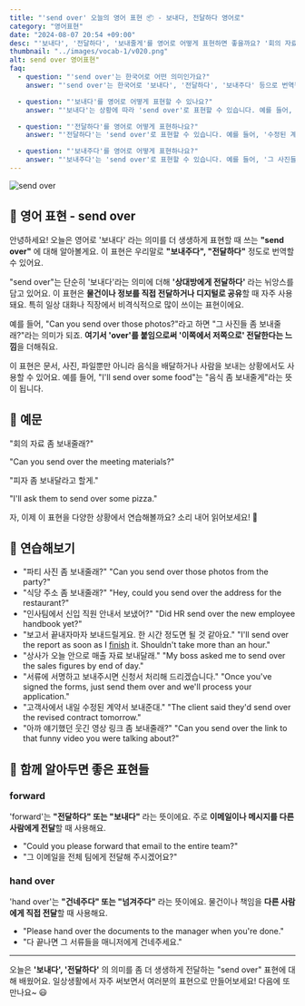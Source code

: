 ```yaml
---
title: "'send over' 오늘의 영어 표현 📦 - 보내다, 전달하다 영어로"
category: "영어표현"
date: "2024-08-07 20:54 +09:00"
desc: "'보내다', '전달하다', '보내줄게'를 영어로 어떻게 표현하면 좋을까요? '회의 자료 좀 보내줄래?', '피자 좀 보내달라고 할게' 등을 영어로 표현하는 법을 배워봅시다. 다양한 예문을 통해서 연습하고 본인의 표현으로 만들어 보세요."
thumbnail: "../images/vocab-1/v020.png"
alt: send over 영어표현"
faq:
  - question: "'send over'는 한국어로 어떤 의미인가요?"
    answer: "'send over'는 한국어로 '보내다', '전달하다', '보내주다' 등으로 번역될 수 있습니다. 단순히 '보내다'보다 더 직접적으로 상대방에게 전달한다는 뉘앙스를 담고 있습니다."

  - question: "'보내다'를 영어로 어떻게 표현할 수 있나요?"
    answer: "'보내다'는 상황에 따라 'send over'로 표현할 수 있습니다. 예를 들어, '회의 자료 좀 보내줄래?'는 'Can you send over the meeting materials?'로 말할 수 있습니다."

  - question: "'전달하다'를 영어로 어떻게 표현하나요?"
    answer: "'전달하다'는 'send over'로 표현할 수 있습니다. 예를 들어, '수정된 계약서를 전달해 주세요'는 'Please send over the revised contract'로 말할 수 있습니다."

  - question: "'보내주다'를 영어로 어떻게 표현하나요?"
    answer: "'보내주다'는 'send over'로 표현할 수 있습니다. 예를 들어, '그 사진들 좀 보내줄래?'는 'Could you send over those photos?'로 말할 수 있습니다."
---
```


<img src="../images/vocab-1/v020-1.avif" alt="send over"/>

## 🌟 영어 표현 - send over

안녕하세요! 오늘은 영어로 '보내다' 라는 의미를 더 생생하게 표현할 때 쓰는 **"send over"** 에 대해 알아볼게요. 이 표현은 우리말로 **"보내주다", "전달하다"** 정도로 번역할 수 있어요.

"send over"는 단순히 '보내다'라는 의미에 더해 **'상대방에게 전달하다'** 라는 뉘앙스를 담고 있어요. 이 표현은 **물건이나 정보를 직접 전달하거나 디지털로 공유**할 때 자주 사용돼요. 특히 일상 대화나 직장에서 비격식적으로 많이 쓰이는 표현이에요.

예를 들어, "Can you send over those photos?"라고 하면 "그 사진들 좀 보내줄래?"라는 의미가 되죠. **여기서 'over'를 붙임으로써 '이쪽에서 저쪽으로' 전달한다는 느낌**을 더해줘요.

이 표현은 문서, 사진, 파일뿐만 아니라 음식을 배달하거나 사람을 보내는 상황에서도 사용할 수 있어요. 예를 들어, "I'll send over some food"는 "음식 좀 보내줄게"라는 뜻이 됩니다.

## 📖 예문

"회의 자료 좀 보내줄래?"

"Can you send over the meeting materials?"

"피자 좀 보내달라고 할게."

"I'll ask them to send over some pizza."

자, 이제 이 표현을 다양한 상황에서 연습해볼까요? 소리 내어 읽어보세요! 🚀

## 💬 연습해보기

<ul data-interactive-list>
  <li data-interactive-item>
    <span data-toggler>"파티 사진 좀 보내줄래?"</span>
    <span data-answer>"Can you send over those photos from the party?"</span>
  </li>
  <li data-interactive-item>
    <span data-toggler>"식당 주소 좀 보내줄래?"</span>
    <span data-answer>"Hey, could you send over the address for the restaurant?"</span>
  </li>
  <li data-interactive-item>
    <span data-toggler>"인사팀에서 신입 직원 안내서 보냈어?"</span>
    <span data-answer>"Did HR send over the new employee handbook yet?"</span>
  </li>
  <li data-interactive-item>
    <span data-toggler>"보고서 끝내자마자 보내드릴게요. 한 시간 정도면 될 것 같아요."</span>
    <span data-answer>"I'll send over the report as soon as I <a href="/blog/in-english/295.finish/">finish</a> it. Shouldn't take more than an hour."</span>
  </li>
  <li data-interactive-item>
    <span data-toggler>"상사가 오늘 안으로 매출 자료 보내달래."</span>
    <span data-answer>"My boss asked me to send over the sales figures by end of day."</span>
  </li>
  <li data-interactive-item>
    <span data-toggler>"서류에 서명하고 보내주시면 신청서 처리해 드리겠습니다."</span>
    <span data-answer>"Once you've signed the forms, just send them over and we'll process your application."</span>
  </li>
  <li data-interactive-item>
    <span data-toggler>"고객사에서 내일 수정된 계약서 보내준대."</span>
    <span data-answer>"The client said they'd send over the revised contract tomorrow."</span>
  </li>
  <li data-interactive-item>
    <span data-toggler>"아까 얘기했던 웃긴 영상 링크 좀 보내줄래?"</span>
    <span data-answer>"Can you send over the link to that funny video you were talking about?"</span>
  </li>
</ul>

## 🤝 함께 알아두면 좋은 표현들

### forward

'forward'는 **"전달하다" 또는 "보내다"** 라는 뜻이에요. 주로 **이메일이나 메시지를 다른 사람에게 전달**할 때 사용해요.

- "Could you please forward that email to the entire team?"
- "그 이메일을 전체 팀에게 전달해 주시겠어요?"

### hand over

'hand over'는 **"건네주다" 또는 "넘겨주다"** 라는 뜻이에요. 물건이나 책임을 **다른 사람에게 직접 전달**할 때 사용해요.

- "Please hand over the documents to the manager when you're done."
- "다 끝나면 그 서류들을 매니저에게 건네주세요."

---

오늘은 **'보내다', '전달하다'** 의 의미를 좀 더 생생하게 전달하는 "send over" 표현에 대해 배웠어요. 일상생활에서 자주 써보면서 여러분의 표현으로 만들어보세요! 다음에 또 만나요~ 😃
